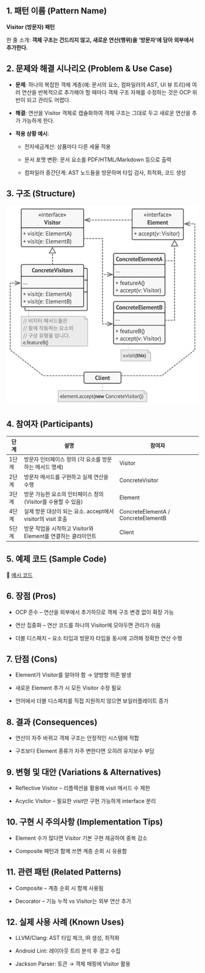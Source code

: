 <!-- pattern_name: Visitor -->
## **1. 패턴 이름 (Pattern Name)**

  

**Visitor (방문자) 패턴**

  

한 줄 소개: **객체 구조는 건드리지 않고, 새로운 연산(행위)을 ‘방문자’에 담아 외부에서 추가한다.**

  

## **2. 문제와 해결 시나리오 (Problem & Use Case)**

-   **문제**: 하나의 복잡한 객체 계층(예: 문서의 요소, 컴파일러의 AST, UI 뷰 트리)에 여러 연산을 반복적으로 추가해야 할 때마다 객체 구조 자체를 수정하는 것은 OCP 위반이 되고 관리도 어렵다.
    
-   **해결**: 연산을 Visitor 객체로 캡슐화하여 객체 구조는 그대로 두고 새로운 연산을 추가 가능하게 한다.
    
-   **적용 상황 예시**:
    
    -   전자세금계산: 상품마다 다른 세율 적용
        
    -   문서 포맷 변환: 문서 요소를 PDF/HTML/Markdown 등으로 출력
        
    -   컴파일러 중간단계: AST 노드들을 방문하며 타입 검사, 최적화, 코드 생성
        
    

  

## **3. 구조 (Structure)**

  
![방문자 구조](https://github.com/hyunwook13/Pattern/blob/main/assets/visitor.jpeg)

## **4. 참여자 (Participants)**

단계   | 설명                                                              | 참여자
--------|-------------------------------------------------------------------|--------------------------
1단계  | 방문자 인터페이스 정의 (각 요소를 방문하는 메서드 명세)            | Visitor
2단계  | 방문자 메서드를 구현하고 실제 연산을 수행                           | ConcreteVisitor
3단계  | 방문 가능한 요소의 인터페이스 정의 (Visitor를 수용할 수 있음)       | Element
4단계  | 실제 방문 대상이 되는 요소. accept에서 visitor의 visit 호출         | ConcreteElementA / ConcreteElementB
5단계  | 방문 작업을 시작하고 Visitor와 Element를 연결하는 클라이언트       | Client

## **5. 예제 코드 (Sample Code)**
🔗 [예시 코드](https://github.com/hyunwook13/Pattern/tree/main/Example/Visitor)

## **6. 장점 (Pros)**

-   OCP 준수 – 연산을 외부에서 추가하므로 객체 구조 변경 없이 확장 가능
    
-   연산 집중화 – 연산 코드를 하나의 Visitor에 모아두면 관리가 쉬움
    
-   더블 디스패치 – 요소 타입과 방문자 타입을 동시에 고려해 정확한 연산 수행
    

  

## **7. 단점 (Cons)**

-   Element가 Visitor를 알아야 함 → 양방향 의존 발생
    
-   새로운 Element 추가 시 모든 Visitor 수정 필요
    
-   언어에서 더블 디스패치를 직접 지원하지 않으면 보일러플레이트 증가
    

  

## **8. 결과 (Consequences)**

-   연산이 자주 바뀌고 객체 구조는 안정적인 시스템에 적합
    
-   구조보다 Element 종류가 자주 변한다면 오히려 유지보수 부담
    

  

## **9. 변형 및 대안 (Variations & Alternatives)**

-   Reflective Visitor – 리플렉션을 활용해 visit 메서드 수 제한
    
-   Acyclic Visitor – 필요한 visit만 구현 가능하게 interface 분리
    

  

## **10. 구현 시 주의사항 (Implementation Tips)**

-   Element 수가 많다면 Visitor 기본 구현 제공하여 중복 감소
    
-   Composite 패턴과 함께 쓰면 계층 순회 시 유용함
    

  

## **11. 관련 패턴 (Related Patterns)**

-   Composite – 계층 순회 시 함께 사용됨
    
-   Decorator – 기능 누적 vs Visitor는 외부 연산 추가
    

  

## **12. 실제 사용 사례 (Known Uses)**

-   LLVM/Clang: AST 타입 체크, IR 생성, 최적화
    
-   Android Lint: 레이아웃 트리 분석 후 경고 수집
    
-   Jackson Parser: 토큰 → 객체 매핑에 Visitor 활용
